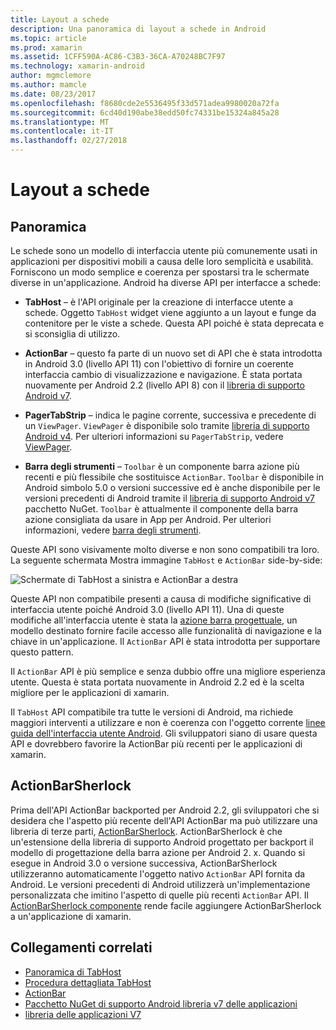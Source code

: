 ```yaml
---
title: Layout a schede
description: Una panoramica di layout a schede in Android
ms.topic: article
ms.prod: xamarin
ms.assetid: 1CFF590A-AC86-C3B3-36CA-A70248BC7F97
ms.technology: xamarin-android
author: mgmclemore
ms.author: mamcle
ms.date: 08/23/2017
ms.openlocfilehash: f8680cde2e5536495f33d571adea9980020a72fa
ms.sourcegitcommit: 6cd40d190abe38edd50fc74331be15324a845a28
ms.translationtype: MT
ms.contentlocale: it-IT
ms.lasthandoff: 02/27/2018
---
```

# <a name="tabbed-layouts"></a>Layout a schede

<a name="Overview" />

## <a name="overview"></a>Panoramica

Le schede sono un modello di interfaccia utente più comunemente usati in applicazioni per dispositivi mobili a causa delle loro semplicità e usabilità. Forniscono un modo semplice e coerenza per spostarsi tra le schermate diverse in un'applicazione. Android ha diverse API per interfacce a schede: 

-   **TabHost** &ndash; è l'API originale per la creazione di interfacce utente a schede. Oggetto `TabHost` widget viene aggiunto a un layout e funge da contenitore per le viste a schede. Questa API poiché è stata deprecata e si sconsiglia di utilizzo. 

-   **ActionBar** &ndash; questo fa parte di un nuovo set di API che è stata introdotta in Android 3.0 (livello API 11) con l'obiettivo di fornire un coerente interfaccia cambio di visualizzazione e navigazione. È stata portata nuovamente per Android 2.2 (livello API 8) con il [libreria di supporto Android v7](https://www.nuget.org/packages/Xamarin.Android.Support.v7.AppCompat/). 

-   **PagerTabStrip** &ndash; indica le pagine corrente, successiva e precedente di un `ViewPager`. `ViewPager` è disponibile solo tramite [libreria di supporto Android v4](https://www.nuget.org/packages/Xamarin.Android.Support.v4/).
     Per ulteriori informazioni su `PagerTabStrip`, vedere [ViewPager](~/android/user-interface/controls/view-pager/index.md).

-   **Barra degli strumenti** &ndash; `Toolbar` è un componente barra azione più recenti e più flessibile che sostituisce `ActionBar`. `Toolbar` è disponibile in Android simbolo 5.0 o versioni successive ed è anche disponibile per le versioni precedenti di Android tramite il [libreria di supporto Android v7](https://www.nuget.org/packages/Xamarin.Android.Support.v7.AppCompat/) pacchetto NuGet. 
    `Toolbar` è attualmente il componente della barra azione consigliata da usare in App per Android.
    Per ulteriori informazioni, vedere [barra degli strumenti](~/android/user-interface/controls/tool-bar/index.md). 


Queste API sono visivamente molto diverse e non sono compatibili tra loro. La seguente schermata Mostra immagine `TabHost` e `ActionBar` side-by-side: 

![Schermate di TabHost a sinistra e ActionBar a destra](images/image01.png)

Queste API non compatibile presenti a causa di modifiche significative di interfaccia utente poiché Android 3.0 (livello API 11). Una di queste modifiche all'interfaccia utente è stata la [azione barra progettuale](http://www.androidpatterns.com/uap_pattern/action-bar), un modello destinato fornire facile accesso alle funzionalità di navigazione e la chiave in un'applicazione. Il `ActionBar` API è stata introdotta per supportare questo pattern. 

Il `ActionBar` API è più semplice e senza dubbio offre una migliore esperienza utente. Questa è stata portata nuovamente in Android 2.2 ed è la scelta migliore per le applicazioni di xamarin. 

Il `TabHost` API compatibile tra tutte le versioni di Android, ma richiede maggiori interventi a utilizzare e non è coerenza con l'oggetto corrente [linee guida dell'interfaccia utente Android](http://developer.android.com/design/index.html). Gli sviluppatori siano di usare questa API e dovrebbero favorire la ActionBar più recenti per le applicazioni di xamarin. 


<a name="Introducing_ActionBarSherlock" />

## <a name="actionbarsherlock"></a>ActionBarSherlock

Prima dell'API ActionBar backported per Android 2.2, gli sviluppatori che si desidera che l'aspetto più recente dell'API ActionBar ma può utilizzare una libreria di terze parti, [ActionBarSherlock](http://actionbarsherlock.com). ActionBarSherlock è che un'estensione della libreria di supporto Android progettato per backport il modello di progettazione della barra azione per Android 2. x. Quando si esegue in Android 3.0 o versione successiva, ActionBarSherlock utilizzeranno automaticamente l'oggetto nativo `ActionBar` API fornita da Android. Le versioni precedenti di Android utilizzerà un'implementazione personalizzata che imitino l'aspetto di quelle più recenti `ActionBar` API. Il [ActionBarSherlock componente](https://www.nuget.org/packages/xamstore-XamarinActionBarSherlock/) rende facile aggiungere ActionBarSherlock a un'applicazione di xamarin. 



## <a name="related-links"></a>Collegamenti correlati

- [Panoramica di TabHost](tab-host.md)
- [Procedura dettagliata TabHost](~/android/user-interface/layouts/tab-layout/creating-a-tabbed-ui.md)
- [ActionBar](http://developer.android.com/guide/topics/ui/actionbar.html)
- [Pacchetto NuGet di supporto Android libreria v7 delle applicazioni](https://www.nuget.org/packages/Xamarin.Android.Support.v7.AppCompat/)
- [libreria delle applicazioni V7](http://developer.android.com/tools/support-library/features.html#v7-appcompat)
